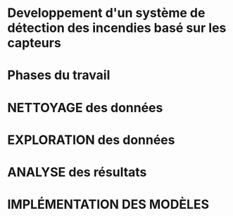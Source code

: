 #  Developpement d'un système de détection des incendies basé sur les capteurs
#  Phases du travail
#  NETTOYAGE des données
#  EXPLORATION des données
#  ANALYSE des résultats
#  IMPLÉMENTATION DES MODÈLES